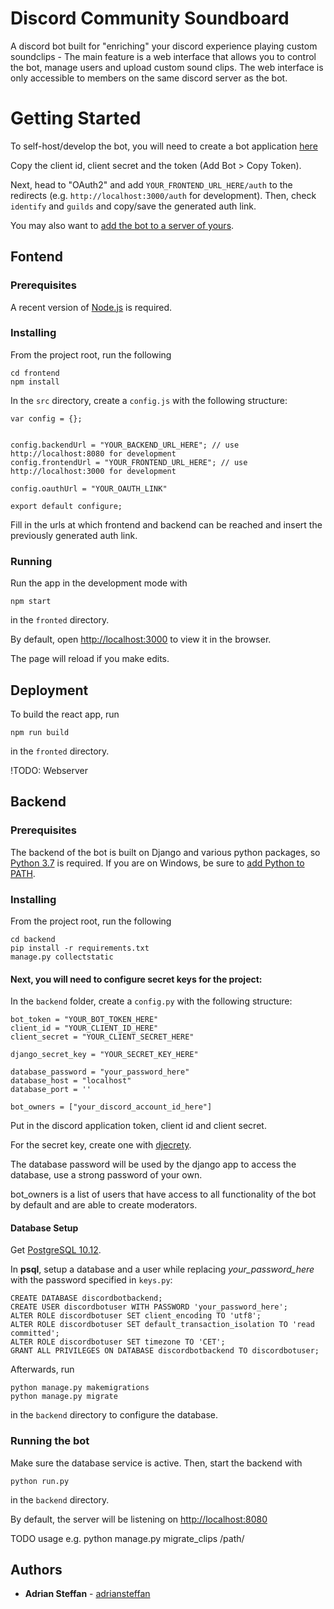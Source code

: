 # Discord Community Soundboard

A discord bot built for "enriching" your discord experience playing custom soundclips -
The main feature is a web interface that allows you to control the bot, manage users and upload custom sound clips.
The web interface is only accessible to members on the same discord server as the bot.


# Getting Started

To self-host/develop the bot, you will need to create a bot application [here](https://discordapp.com/developers/applications/) 

Copy the client id, client secret and the token (Add Bot > Copy Token).

Next, head to "OAuth2" and add `YOUR_FRONTEND_URL_HERE/auth` to the redirects (e.g. `http://localhost:3000/auth` for development). Then, check `identify` and `guilds` and copy/save the generated auth link.

You may also want to [add the bot to a server of yours](https://github.com/jagrosh/MusicBot/wiki/Adding-Your-Bot-To-Your-Server).


## Fontend


### Prerequisites

A recent version of [Node.js](https://nodejs.org/en/download/) is required.


### Installing
From the project root, run the following

```
cd frontend
npm install
```

In the ```src``` directory, create a ```config.js``` with the following structure:

```
var config = {};


config.backendUrl = "YOUR_BACKEND_URL_HERE"; // use http://localhost:8080 for development
config.frontendUrl = "YOUR_FRONTEND_URL_HERE"; // use http://localhost:3000 for development

config.oauthUrl = "YOUR_OAUTH_LINK"

export default configure;

```

Fill in the urls at which frontend and backend can be reached and insert the previously generated auth link.


### Running

Run the app in the development mode with

```
npm start
```
in the ```fronted``` directory.

By default, open [http://localhost:3000](http://localhost:3000) to view it in the browser.

The page will reload if you make edits.

## Deployment

To build the react app, run
```
npm run build
```

in the ```fronted``` directory.

!TODO: Webserver

## Backend



### Prerequisites

The backend of the bot is built on Django and various python packages, so [Python 3.7](https://www.python.org/downloads/) is required.
If you are on Windows, be sure to [add Python to PATH](https://datatofish.com/add-python-to-windows-path/).

### Installing

From the project root, run the following

```
cd backend
pip install -r requirements.txt
manage.py collectstatic
```


#### Next, you will need to configure secret keys for the project:

In the ```backend``` folder, create a ```config.py``` with the following structure:

```
bot_token = "YOUR_BOT_TOKEN_HERE"
client_id = "YOUR_CLIENT_ID_HERE"
client_secret = "YOUR_CLIENT_SECRET_HERE"

django_secret_key = "YOUR_SECRET_KEY_HERE"

database_password = "your_password_here"
database_host = "localhost"
database_port = ''

bot_owners = ["your_discord_account_id_here"]
```

Put in the discord application token, client id and client secret.

For the secret key, create one with [djecrety](https://djecrety.ir/).

The database password will be used by the django app to access the database, use a strong password of your own. 

bot_owners is a list of users that have access to all functionality of the bot by default and are able to create moderators. 

#### Database Setup

Get [PostgreSQL 10.12](https://www.postgresql.org/download/).


In **psql**, setup a database and a user while replacing *your_password_here* with the password specified in ```keys.py```:
```
CREATE DATABASE discordbotbackend;
CREATE USER discordbotuser WITH PASSWORD 'your_password_here';
ALTER ROLE discordbotuser SET client_encoding TO 'utf8';
ALTER ROLE discordbotuser SET default_transaction_isolation TO 'read committed';
ALTER ROLE discordbotuser SET timezone TO 'CET';
GRANT ALL PRIVILEGES ON DATABASE discordbotbackend TO discordbotuser;
```


Afterwards, run

```
python manage.py makemigrations
python manage.py migrate
``` 

in the ```backend``` directory to  configure the database.

 
### Running the bot

Make sure the database service is active.
Then, start the backend with

```
python run.py
```

in the ```backend``` directory.

By default, the server will be listening on [http://localhost:8080](http://localhost:8080)


TODO usage e.g. python manage.py migrate_clips /path/

## Authors

* **Adrian Steffan** - [adriansteffan](https://github.com/adriansteffan)

